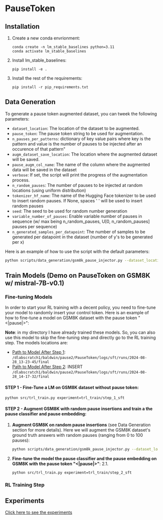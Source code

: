 # PauseToken

## Installation

1. Create a new conda envrionment:
    ```
    conda create -n lm_stable_baselines python=3.11
    conda activate lm_stable_baselines
    ````

2. Install lm_stable_baselines:
    ```
    pip install -e .  
    ```
3. Install the rest of the requirements:
    ```
    pip install -r pip_requirements.txt
    ```

<!-- 2. Installing pytorch. I haven't found a version that works for both on runai and on iccluster 🥲 (something with the `trl` library causes problems)so here's my solution:
    - **If you're on Runai**, install the following requirements for torch:
        ```
        pip install -r runai_torch_requirements.txt
        ```
    - **If you're on the iccluster**, install the following requirements for torch:
        ```
        pip install -r torch_requirements.txt
        ``` -->
<!-- 3. Install the rest of the requirements:
    ```
    pip install -r pip_requirements.txt
    ``` -->


## Data Generation

To generate a pause token augmented dataset, you can tweek the following parameters:

- `dataset_location`: The location of the dataset to be augmented.
- `pause_token`: The pause token string to be used for augmentation.
- `n_pauses_per_patterns`:  dictionary of key value pairs where key is the pattern and value is the number of pauses to be injected after an occurence of that pattern"
- `augm_dataset_save_location`: The location where the augmented dataset will be saved.
- `pause_augm_col_name`: The name of the column where the augmented data will be saved in the dataset
- `verbose`: If set, the script will print the progress of the augmentation process.
- `n_random_pauses`: The number of pauses to be injected at random locations (using uniform distribution)
- `tokenizer_hf_name`: The name of the Hugging Face tokenizer to be used to insert random pauses. If None, spaces ' ' will be used to insert random pauses
- `seed`: The seed to be used for random number generation
- `variable_number_of_pauses`: Enable variable number of pauses in sequence (w/ max being n_random_pauses, U[0, n_random_pauses] pauses per sequence)
- `n_generated_samples_per_datapoint`: The number of samples to be generated per datapoint in the dataset (number of y's to be generated per x)

Here is an example of how to use the script with the default parameters:
```bash
python scripts/data_generation/gsm8k_pause_injector.py --dataset_location data/gsm8k_jsonl/gsm8k --pause_token "<|pause|>" --n_pauses_per_patterns '{}' --augm_dataset_save_location data/gsm8k_json/gsm8k_variable_random_pauses --pause_augm_col_name "answer" --verbose --n_random_pauses 100 --tokenizer_hf_name "/dlabscratch1/public/llm_weights/llm_hub/Mistral-7B-v0.1/" --variable_number_of_pauses --n_generated_samples_per_datapoint 1 --verbose --seed 42
```

## Train Models (Demo on PauseToken on GSM8K w/ mistral-7B-v0.1)

### Fine-tuning Models

In order to start your RL training with a decent policy, you need to fine-tune your model to randomly insert your control token. Here is an example of how to fine-tune a model on GSM8K dataset with the pause token "<|pause|>":

**Note**: in my directory I have already trained these models. So, you can also use this model to skip the fine-tuning step and directly go to the RL training step. The models locations are:
- <u>Path to Model After Step 1</u>: `/dlabscratch1/baldwin/pause2/PauseToken/logs/sft/runs/2024-08-28_13-23-45/final`
- <u>Path to Model After Step 2</u>: INSERT `/dlabscratch1/baldwin/pause2/PauseToken/logs/sft/runs/2024-08-28_14-17-32/final`
<!-- - <u>Path to Model After Step 3</u>: INSERT `TODO: INSERT PATH HERE` -->

#### STEP 1 - Fine-Tune a LM on GSM8K dataset without pause token:
```bash
python src/trl_train.py experiment=trl_train/step_1_sft
```

#### STEP 2 - Augment GSM8K with random pause insertions and train a the pause classifier and pause embedding:
1. **Augment GSM8K on random pause insertions** (see Data Generation section for more details). Here we will augment the GSM8K dataset's ground truth answers with random pauses (ranging from 0 to 100 pauses):
    ```bash
    python scripts/data_generation/gsm8k_pause_injector.py --dataset_location data/gsm8k_jsonl/gsm8k --pause_token "<|pause|>" --n_pauses_per_patterns '{}' --augm_dataset_save_location data/gsm8k_json/gsm8k_variable_random_pauses --pause_augm_col_name "answer" --verbose --n_random_pauses 10 --tokenizer_hf_name "/dlabscratch1/public/llm_weights/llm_hub/Mistral-7B-v0.1/" --variable_number_of_pauses --n_generated_samples_per_datapoint 5 --verbose --seed 42
    ```
2. **Fine-tune the model the pause classifier and the pause embedding on GSM8K with the pause token "<|pause|>"**:
2.1. 

    ```bash 
    python src/trl_train.py experiment=trl_train/step_2_sft
    ```
<!-- 
#### STEP 3 - Fine-Tune both the LM and pauseon GSM8K with pause token "<|pause|>":
```bash -->

### RL Training Step


## Experiments

[Click here to see the experiments](./experiments.md)